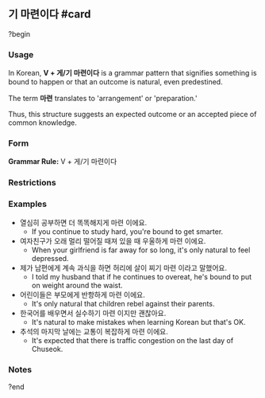 ## 기 마련이다 #card
?begin
### Usage
In Korean, **V + 게/기 마련이다** is a grammar pattern that signifies something is bound to happen or that an outcome is natural, even predestined.

The term **마련** translates to 'arrangement' or 'preparation.'

Thus, this structure suggests an expected outcome or an accepted piece of common knowledge.
### Form
**Grammar Rule:** V + 게/기 마련이다
### Restrictions
### Examples
* 열심히 공부하면 더 똑똑해지게 마련 이에요.
	* If you continue to study hard, you're bound to get smarter.
* 여자친구가 오래 멀리 떨어질 때져 있을 때 우울하게 마련 이에요.
	* When your girlfriend is far away for so long, it's only natural to feel depressed.
* 제가 남편에게 계속 과식을 하면 허리에 살이 찌기 마련 이라고 말했어요.
	* I told my husband that if he continues to overeat, he's bound to put on weight around the waist.
* 어린이들은 부모에게 반항하게 마련 이에요.
	* It's only natural that children rebel against their parents.
* 한국어를 배우면서 실수하기 마련 이지만 괜찮아요.
	* It's natural to make mistakes when learning Korean but that's OK.
* 추석의 마지막 날에는 교통이 복잡하게 마련 이에요.
	* It's expected that there is traffic congestion on the last day of Chuseok.
### Notes
<!--SR:!2025-06-05,1,230-->
?end
